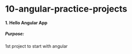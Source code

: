# 10-angular-practice-projects

#### 1. Hello Angular App

##### Purpose: 
1st project to start with angular

